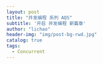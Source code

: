 ```yaml
---
layout: post
title: "并发编程 系列 AQS"
subtitle: '开启 并发编程 新篇章'
author: "lichao"
header-img: "img/post-bg-rwd.jpg"
catalog: true
tags:
  - Concurrent 
---
```


